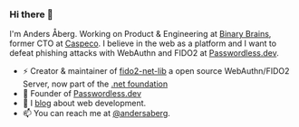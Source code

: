 ### Hi there 👋

I'm Anders Åberg. Working on Product & Engineering at [Binary Brains](https://binarybrains.com/), former CTO at [Caspeco](https://www.caspeco.se/).
I believe in the web as a platform and I want to defeat phishing attacks with WebAuthn and FIDO2 at [Passwordless.dev](https://passwordless.dev).

- ⚡ Creator & maintainer of [fido2-net-lib](https://github.com/passwordless-lib/fido2-net-lib) a open source WebAuthn/FIDO2 Server, now part of the [.net foundation](https://dotnetfoundation.org/)
- 🌱 Founder of [Passwordless.dev](https://www.passwordless.dev)
- 💬 I [blog](http://ideasof.andersaberg.com/) about web development.
- 📫 You can reach me at [@andersaberg](https://twitter.com/andersaberg).



<!--
**abergs/abergs** is a ✨ _special_ ✨ repository because its `README.md` (this file) appears on your GitHub profile.

Here are some ideas to get you started:

- 🔭 I’m currently working on ...
- 🌱 I’m currently learning ...
- 👯 I’m looking to collaborate on ...
- 🤔 I’m looking for help with ...
- 💬 Ask me about ...
- 📫 How to reach me: ...
- 😄 Pronouns: ...
- ⚡ Fun fact: ...
-->
